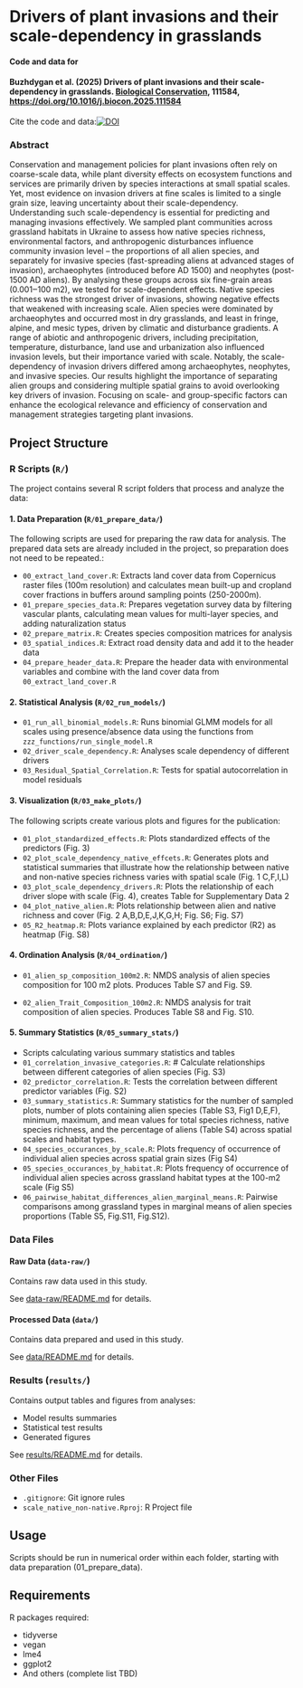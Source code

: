 # Drivers of plant invasions and their scale-dependency in grasslands

#### Code and data for

#### Buzhdygan et al. (2025) Drivers of plant invasions and their scale-dependency in grasslands. [Biological Conservation](https://doi.org/10.1016/j.biocon.2025.111584), 111584, https://doi.org/10.1016/j.biocon.2025.111584


Cite the code and data:[![DOI](https://zenodo.org/badge/919374662.svg)](https://doi.org/10.5281/zenodo.17491738)

<!-- badges: start -->
<!-- badges: end -->

### Abstract
Conservation and management policies for plant invasions often rely on coarse-scale data, while plant diversity effects on ecosystem functions and services are primarily driven by species interactions at small spatial scales. Yet, most evidence on invasion drivers at fine scales is limited to a single grain size, leaving uncertainty about their scale-dependency. Understanding such scale-dependency is essential for predicting and managing invasions effectively.
We sampled plant communities across grassland habitats in Ukraine to assess how native species richness, environmental factors, and anthropogenic disturbances influence community invasion level – the proportions of all alien species, and separately for invasive species (fast-spreading aliens at advanced stages of invasion), archaeophytes (introduced before AD 1500) and neophytes (post-1500 AD aliens). By analysing these groups across six fine-grain areas (0.001‒100 m2), we tested for scale-dependent effects.
Native species richness was the strongest driver of invasions, showing negative effects that weakened with increasing scale. Alien species were dominated by archaeophytes and occurred most in dry grasslands, and least in fringe, alpine, and mesic types, driven by climatic and disturbance gradients. A range of abiotic and anthropogenic drivers, including precipitation, temperature, disturbance, land use and urbanization also influenced invasion levels, but their importance varied with scale. Notably, the scale-dependency of invasion drivers differed among archaeophytes, neophytes, and invasive species. 
Our results highlight the importance of separating alien groups and considering multiple spatial grains to avoid overlooking key drivers of invasion. Focusing on scale- and group-specific factors can enhance the ecological relevance and efficiency of conservation and management strategies targeting plant invasions.


## Project Structure

### R Scripts (`R/`)

The project contains several R script folders that process and analyze the data:

#### 1. Data Preparation (`R/01_prepare_data/`)

The following scripts are used for preparing the raw data for analysis. The
prepared data sets are already included in the project, so preparation does not
need to be repeated.:

- `00_extract_land_cover.R`: Extracts land cover data from Copernicus raster files (100m resolution) and calculates mean built-up and cropland cover fractions in buffers around sampling points (250-2000m).
- `01_prepare_species_data.R`: Prepares vegetation survey data by filtering vascular plants, calculating mean values for multi-layer species, and adding naturalization status
- `02_prepare_matrix.R`: Creates species composition matrices for analysis
- `03_spatial_indices.R`: Extract road density data and add it to the header data
- `04_prepare_header_data.R`: Prepare the header data with environmental variables and combine with the land cover data from `00_extract_land_cover.R`


#### 2. Statistical Analysis (`R/02_run_models/`)

- `01_run_all_binomial_models.R`: Runs binomial GLMM models for all scales using presence/absence data using the functions from `zzz_functions/run_single_model.R`
- `02_driver_scale_dependency.R`: Analyses scale dependency of different drivers
- `03_Residual_Spatial_Correlation.R`: Tests for spatial autocorrelation in model residuals

#### 3. Visualization (`R/03_make_plots/`)
The following scripts create various plots and figures for the publication:
- `01_plot_standardized_effects.R`: Plots standardized effects of the predictors (Fig. 3) 
- `02_plot_scale_dependency_native_effcets.R`: Generates plots and statistical summaries that illustrate how the relationship between native and non-native species richness varies with spatial scale (Fig. 1 C,F,I,L)
- `03_plot_scale_dependency_drivers.R`: Plots the relationship of each driver slope with scale (Fig. 4), creates Table for Supplementary Data 2  
- `04_plot_native_alien.R`: Plots relationship between alien and native richness and cover (Fig. 2 A,B,D,E,J,K,G,H; Fig. S6; Fig. S7)
- `05_R2_heatmap.R`: Plots variance explained by each predictor (R2) as heatmap (Fig. S8)

#### 4. Ordination Analysis (`R/04_ordination/`)
- `01_alien_sp_composition_100m2.R`: NMDS analysis of alien species composition for 100 m2 plots. Produces Table S7 and Fig. S9.

- `02_alien_Trait_Composition_100m2.R`: NMDS analysis for trait composition of alien species. Produces Table S8 and Fig. S10.

#### 5. Summary Statistics (`R/05_summary_stats/`)
- Scripts calculating various summary statistics and tables
- `01_correlation_invasive_categories.R`: # Calculate relationships between different categories of alien species (Fig. S3)
- `02_predictor_correlation.R`: Tests the correlation between different predictor variables (Fig. S2) 
- `03_summary_statistics.R`: Summary statistics for the number of sampled plots, number of plots containing alien species (Table S3, Fig1 D,E,F), minimum, maximum, and mean values for total species richness, native species richness, and the percentage of aliens (Table S4) across spatial scales and habitat types.
- `04_species_occurances_by_scale.R`: Plots frequency of occurrence of individual alien species across spatial grain sizes (Fig S4) 
- `05_species_occurances_by_habitat.R`: Plots frequency of occurrence of individual alien species across grassland habitat types at the 100-m2 scale (Fig S5)
- `06_pairwise_habitat_differences_alien_marginal_means.R`: Pairwise comparisons among grassland types in marginal means of alien species proportions (Table S5, Fig.S11, Fig.S12).

### Data Files

#### Raw Data (`data-raw/`)
Contains raw data used in this study.

See [data-raw/README.md](data-raw) for details.

#### Processed Data (`data/`)
Contains data prepared and used in this study.

See [data/README.md](data) for details.

### Results (`results/`)
Contains output tables and figures from analyses:
- Model results summaries
- Statistical test results
- Generated figures

See [results/README.md](results) for details.

### Other Files
- `.gitignore`: Git ignore rules
- `scale_native_non-native.Rproj`: R Project file

## Usage

Scripts should be run in numerical order within each folder, starting with data preparation (01_prepare_data).

## Requirements

R packages required:
- tidyverse
- vegan
- lme4
- ggplot2
- And others (complete list TBD)